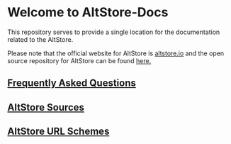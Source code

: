 # Welcome to AltStore-Docs

This repository serves to provide a single location for the documentation related to the AltStore.

Please note that the official website for AltStore is [altstore.io](https://altstore.io) and the open source repository for AltStore can be found [here.](https://github.com/rileytestut/AltStore)

## [Frequently Asked Questions](faq.md)

## [AltStore Sources](sources.md)

## [AltStore URL Schemes](url-schemes.md)

